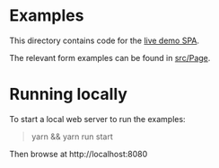 # Examples

This directory contains code for the [live demo SPA](https://hecrj.github.io/composable-form).

The relevant form examples can be found in [src/Page](src/Page).

# Running locally

To start a local web server to run the examples:

> yarn && yarn run start

Then browse at http://localhost:8080
